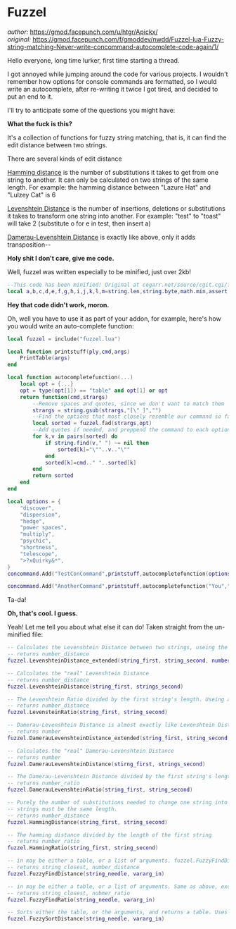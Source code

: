 # Fuzzel

*author:* https://gmod.facepunch.com/u/htgr/Apickx/  
*original:* https://gmod.facepunch.com/f/gmoddev/nwdd/Fuzzel-lua-Fuzzy-string-matching-Never-write-concommand-autocomplete-code-again/1/

Hello everyone, long time lurker, first time starting a thread.

I got annoyed while jumping around the code for various projects. I wouldn't remember how options for console commands are formatted, so I would write an autocomplete, after re-writing it twice I got tired, and decided to put an end to it.

I'll try to anticipate some of the questions you might have:

**What the fuck is this?**

It's a collection of functions for fuzzy string matching, that is, it can find the edit distance between two strings.

There are several kinds of edit distance

[Hamming distance](https://en.wikipedia.org/wiki/Hamming_distance) is the number of substitutions it takes to get from one string to another. It can only be calculated on two strings of the same length. For example: the hamming distance between "Lazure Hat" and "Lulzey Cat" is 6

[Levenshtein Distance](https://en.wikipedia.org/wiki/Levenshtein_distance) is the number of insertions, deletions or substitutions it takes to transform one string into another. For example: "test" to "toast" will take 2 (substitute o for e in test, then insert a)

[Damerau-Levenshtein Distance](https://en.wikipedia.org/wiki/Damerau%E2%80%93Levenshtein_distance) is exactly like above, only it adds transposition--

**Holy shit I don't care, give me code.**

Well, fuzzel was written especially to be minified, just over 2kb!

``` lua
--This code has been minified! Original at cogarr.net/source/cgit.cgi/fuzzel
local a,b,c,d,e,f,g,h,i,j,k,l,m=string.len,string.byte,math.min,assert,pairs,ipairs,type,unpack,table.insert,table.sort,string.sub,true,false;local n={}local o,p,q,r,s,t,u,v,w,x="Damerau","Levenshtein","Distance","Ratio","Fuzzy","Find","Sort","_extended","Hamming","Autocomplete"local y,z,A,B,C,D,E,F,G,H,I,J,K,L=p..q..v,p..q,p..r,o..p..q..v,o..p..q,o..p..r,s..t..q,s..t..r,s..u..q,s..u..r,w..q,w..r,s..x..q,s..x..r;local function M(N,O,P,Q,R,...)local S={...}local T,U=a(N),a(O)local V={}for W=0,T do V[W]={}for X=0,U do V[W][X]=0 end end;for W=1,T do V[W][0]=W end;for X=1,U do V[0][X]=X end;for X=1,U do for W=1,T do local Y,Z=b(N,W),b(O,X)V[W][X]=c(V[W-1][X]+R,V[W][X-1]+P,V[W-1][X-1]+(Y==Z and 0 or Q))if S[1]and W>1 and X>1 and Y==b(O,X-1)and b(N,W-1)==Z then V[W][X]=c(V[W][X],V[W-2][X-2]+(Y==Z and 0 or S[2]))end end end;return V[T][U]end;n[y]=function(N,O,P,Q,R)return M(N,O,P,Q,R)end;n.ld_e=n[y]n[z]=function(N,O)return n.ld_e(N,O,1,1,1)end;n.ld=n[z]n[A]=function(N,O)return n.ld(N,O)/a(N)end;n.lr=n[A]n[B]=function(N,O,P,Q,R,_)return M(N,O,P,Q,R,l,_)end;n.dld_e=n[B]n[C]=function(N,O)return n.dld_e(N,O,1,1,1,1)end;n.dld=n[C]n[D]=function(N,O)return n.dld(N,O)/a(N)end;n.dlr=n[D]n[I]=function(N,O)local a0,a1=a(N),0;d(a0==a(O),w.." "..q.." cannot be calculated on two strings of different lengths:\""..N.."\" \""..O.."\"")for W=1,a0 do a1=a1+(b(N,W)~=b(O,W)and 1 or 0)end;return a1 end;n.hd=n[I]n[J]=function(N,O)return n.hd(N,O)/a(N)end;n.hr=n[J]local function a2(a3,a4,...)local S={...}local a5=g(S[1])=="table"and S[1]or S;local a6,a7=a4(a5[1],a3),a5[1]for a8,a9 in e(a5)do local aa=a4(a9,a3)if aa<=a6 then a6,a7=aa,a8 end end;return a5[a7],a6 end;n[E]=function(a3,...)return h{a2(a3,n.dld,...)}end;n.ffd=n[E]n[F]=function(a3,...)return h{a2(a3,n.dlr,...)}end;local function ab(a3,a4,ac,...)local S={...}local a5=g(S[1])=="table"and S[1]or S;local ad,ae,af,ag={},{},{},a(a3)for a8,a9 in e(a5)do local ah=ac and k(a9,0,ag)or a9;local a1=a4(a3,ah)if ad[a1]==nil then ad[a1]={}i(ae,a1)end;i(ad[a1],a9)end;j(ae)for a8,a9 in f(ae)do for W,X in e(ad[a9])do i(af,X)end end;return af end;n.ffr=n[F]n[G]=function(a3,...)return ab(a3,n.dld,m,...)end;n.fsd=n[G]n[H]=function(a3,...)return ab(a3,n.dlr,m,...)end;n.fsr=n[H]n[K]=function(a3,...)return ab(a3,n.dld,l,...)end;n.fad=n[K]n[L]=function(a3,...)return ab(a3,n.dlr,l,...)end;n.far=n[L]return n
```

**Hey that code didn't work, moron.**

Oh, well you have to use it as part of your addon, for example, here's how you would write an auto-complete function:

``` lua
local fuzzel = include("fuzzel.lua")

local function printstuff(ply,cmd,args)
    PrintTable(args)
end

local function autocompletefunction(...)
    local opt = {...}
    opt = type(opt[1]) == "table" and opt[1] or opt
    return function(cmd,strargs)
        --Remove spaces and quotes, since we don't want to match them
        strargs = string.gsub(strargs,"[\" ]","")
        --Find the options that most closely resemble our command so far
        local sorted = fuzzel.fad(strargs,opt)
        --Add quotes if needed, and preppend the command to each option
        for k,v in pairs(sorted) do
            if string.find(v," ") ~= nil then
                sorted[k]="\""..v.."\""
            end
            sorted[k]=cmd.." "..sorted[k]
        end
        return sorted
    end
end

local options = {
    "discover",
    "dispersion",
    "hedge",
    "power spaces",
    "multiply",
    "psychic",
    "shortness",
    "telescope",
    ">?xQuirky&*",
}
concommand.Add("TestConCommand",printstuff,autocompletefunction(options),"help text")

concommand.Add("AnotherCommand",printstuff,autocompletefunction("You","Can","Even","Use","It","Like","This"),"Help text")
```
Ta-da!

**Oh, that's cool. I guess.**

Yeah! Let me tell you about what else it can do! Taken straight from the un-minified file:

``` lua
-- Calculates the Levenshtein Distance between two strings, useing the costs given. "Real" Levenshtein Distance uses values 1,1,1 for costs.
-- returns number_distance
fuzzel.LevenshteinDistance_extended(string_first, string_second, number_addcost, number_substituecost, number_deletecost)

-- Calculates the "real" Levenshtein Distance
-- returns number_distance
fuzzel.LevenshteinDistance(string_first, strings_second)

-- The Levenshtein Ratio divided by the first string's length. Useing a ratio is a decent way to determin if a spelling is "close enough"
-- returns number_distance
fuzzel.LevensteinRatio(string_first, string_second)

-- Damerau-Levenshtein Distance is almost exactly like Levenshtein Distance, with the caveat that two letters next to each other, with swapped positions only counts as "one" cost (in "real" Damerau-Levenshtein Distance)
-- returns number
fuzzel.DamerauLevenshteinDistance_extended(string_first, string_second, number_addcost, number_substituecost, number_deletecost, number_transpositioncost)

-- Calculates the "real" Damerau-Levenshtein Distance
-- returns number
fuzzel.DamerauLevenshteinDistance(stirng_first, strings_second)

-- The Damerau-Levenshtein Distance divided by the first string's length
-- returns number_ratio
fuzzel.DamerauLevenshteinRatio(string_first, string_second)

-- Purely the number of substitutions needed to change one string into another. Note that both
-- strings must be the same length.
-- returns number_distance
fuzzel.HammingDistance(string_first, string_second)

-- The hamming distance divided by the length of the first string
-- returns number_ratio
fuzzel.HammingRatio(string_first, string_second)

-- in may be either a table, or a list of arguments. fuzzel.FuzzyFindDistance will find the string that most closely resembles needle, based on Damerau-Levenshtein Distance. If multiple options have the same distance, it will return the first one encountered (This may not be in any sort of order!)
-- returns string_closest, number_distance
fuzzel.FuzzyFindDistance(string_needle, vararg_in)

-- in may be either a table, or a list of arguments. Same as above, except it returns the string with the closest Damerau-Levenshtein ratio.
-- returns string_closest, nubmer_ratio
fuzzel.FuzzyFindRatio(string_needle, vararg_in)

-- Sorts either the table, or the arguments, and returns a table. Uses Damerau-Levenshtein Distanc
fuzzel.FuzzySortDistance(string_needle, vararg_in)
```
